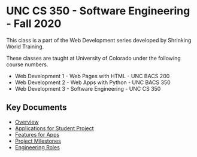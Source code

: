 # UNC CS 350 - Software Engineering - Fall 2020

This class is a part of the Web Development series developed by Shrinking World Training.

These classes are taught at University of Colorado under the following course numbers.

* Web Development 1 - Web Pages with HTML  - UNC BACS 200
* Web Development 2 - Web Apps with Python - UNC BACS 350
* Web Development 3 - Software Engineering - UNC CS 350


## Key Documents

* [Overview](Documents/Index.md)
* [Applications for Student Project](Documents/Apps.md)
* [Features for Apps](Documents/Features.md)
* [Project Milestones](Documents/Milestones.md)
* [Engineering Roles](Documents/Roles.md)

